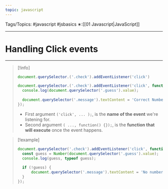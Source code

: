 ```yaml
---
topic: javascript
---
```

Tags/Topics: #javascript #jsbasics 
∗:[[01 Javascript|JavaScript]] 

---
# Handling Click events

--- 

>[!info]
>```javascript
>document.querySelector.('.check').addEventListener('click')
>
>document.querySelector.('.check').addEventListener('click', function() {
>	console.log(document.querySelector('.guess').value);
>		
>	document.querySelector('.message').textContent = 'Correct Number!';
>});
>```
> - First argument `('click', ... );`, is the __name of the event__ we're listening for.
> - Second argument `( ..., function() {});`, is the __function that will execute__ once the event happens.

>[!example]
>```javascript
>document.querySelector('.check').addEventListener('click', function () {
>	const guess = Number(document.querySelector('.guess').value);
>	console.log(guess, typeof guess);
>	
>	if (!guess) {
>		document.querySelector('.message').textContent = 'No number!';
>	}
>});
>```

